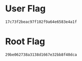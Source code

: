 
# User Flag
```
17c73f2beac97f102f9a64e6583e4a1f
```
# Root Flag
```
29be062738a3138d1667e32bb8f40dca
```
